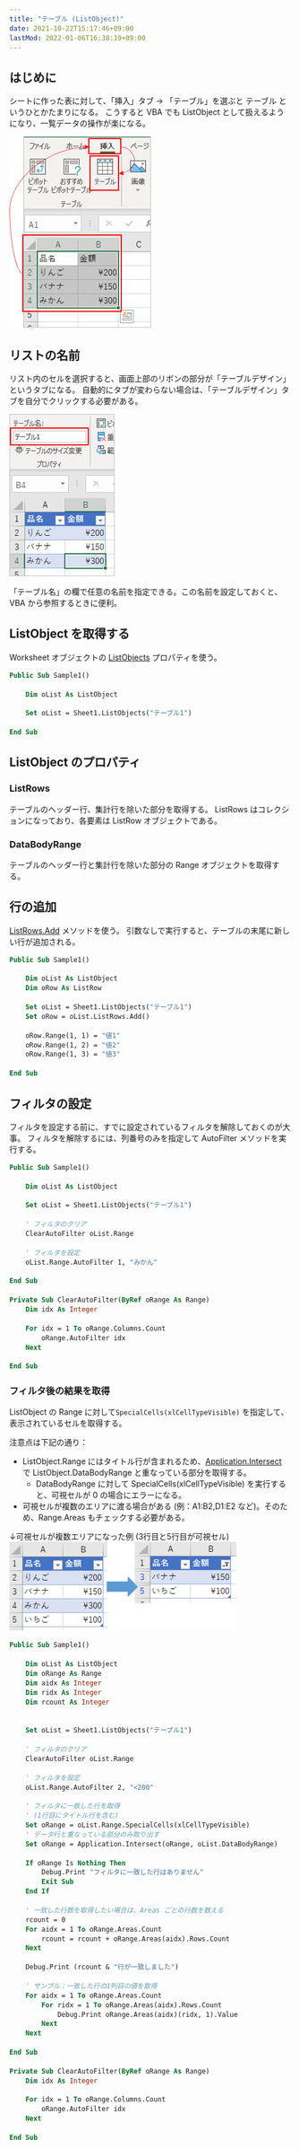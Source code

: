 ```yaml
---
title: "テーブル (ListObject)"
date: 2021-10-22T15:17:46+09:00
lastMod: 2022-01-06T16:38:19+09:00
---
```


## はじめに
シートに作った表に対して、「挿入」タブ → 「テーブル」を選ぶと テーブル というひとかたまりになる。
こうすると VBA でも ListObject として扱えるようになり、一覧データの操作が楽になる。

![](2021-10-22-15-44-54.png)

## リストの名前
リスト内のセルを選択すると、画面上部のリボンの部分が「テーブルデザイン」というタブになる。
自動的にタブが変わらない場合は、「テーブルデザイン」タブを自分でクリックする必要がある。

![](2021-10-22-15-46-02.png)

「テーブル名」の欄で任意の名前を指定できる。この名前を設定しておくと、VBA から参照するときに便利。

## ListObject を取得する
Worksheet オブジェクトの [ListObjects](https://docs.microsoft.com/en-us/office/vba/api/excel.worksheet.listobjects) プロパティを使う。

```vb
Public Sub Sample1()

    Dim oList As ListObject
    
    Set oList = Sheet1.ListObjects("テーブル1")
    
End Sub
```

## ListObject のプロパティ

### ListRows
テーブルのヘッダー行、集計行を除いた部分を取得する。
ListRows はコレクションになっており、各要素は ListRow オブジェクトである。

### DataBodyRange
テーブルのヘッダー行と集計行を除いた部分の Range オブジェクトを取得する。

## 行の追加

[ListRows.Add](https://docs.microsoft.com/en-us/office/vba/api/excel.listrows.add) メソッドを使う。
引数なしで実行すると、テーブルの末尾に新しい行が追加される。

```vb
Public Sub Sample1()

    Dim oList As ListObject
    Dim oRow As ListRow
    
    Set oList = Sheet1.ListObjects("テーブル1")
    Set oRow = oList.ListRows.Add()
    
    oRow.Range(1, 1) = "値1"
    oRow.Range(1, 2) = "値2"
    oRow.Range(1, 3) = "値3"
    
End Sub
```

## フィルタの設定
フィルタを設定する前に、すでに設定されているフィルタを解除しておくのが大事。
フィルタを解除するには、列番号のみを指定して AutoFilter メソッドを実行する。

```vb
Public Sub Sample1()

    Dim oList As ListObject
    
    Set oList = Sheet1.ListObjects("テーブル1")
    
    ' フィルタのクリア
    ClearAutoFilter oList.Range
    
    ' フィルタを設定
    oList.Range.AutoFilter 1, "みかん"
    
End Sub

Private Sub ClearAutoFilter(ByRef oRange As Range)
    Dim idx As Integer
    
    For idx = 1 To oRange.Columns.Count
        oRange.AutoFilter idx
    Next

End Sub
```

### フィルタ後の結果を取得
ListObject の Range に対して`SpecialCells(xlCellTypeVisible)` を指定して、表示されているセルを取得する。


注意点は下記の通り：

* ListObject.Range にはタイトル行が含まれるため、[Application.Intersect](https://docs.microsoft.com/en-us/office/vba/api/excel.application.intersect) で ListObject.DataBodyRange と重なっている部分を取得する。
  * DataBodyRange に対して SpecialCells(xlCellTypeVisible) を実行すると、可視セルが 0 の場合にエラーになる。
* 可視セルが複数のエリアに渡る場合がある (例：A1:B2,D1:E2 など)。そのため、Range.Areas もチェックする必要がある。

↓可視セルが複数エリアになった例 (3行目と5行目が可視セル)  
![](2022-01-06-16-40-21.png)

```vb
Public Sub Sample1()

    Dim oList As ListObject
    Dim oRange As Range
    Dim aidx As Integer
    Dim ridx As Integer
    Dim rcount As Integer
    
    
    Set oList = Sheet1.ListObjects("テーブル1")
    
    ' フィルタのクリア
    ClearAutoFilter oList.Range
    
    ' フィルタを設定
    oList.Range.AutoFilter 2, "<200"
    
    ' フィルタに一致した行を取得
    ' (1行目にタイトル行を含む)
    Set oRange = oList.Range.SpecialCells(xlCellTypeVisible)
    ' データ行と重なっている部分のみ取り出す
    Set oRange = Application.Intersect(oRange, oList.DataBodyRange)
    
    If oRange Is Nothing Then
        Debug.Print "フィルタに一致した行はありません"
        Exit Sub
    End If
    
    ' 一致した行数を取得したい場合は、Areas ごとの行数を数える
    rcount = 0
    For aidx = 1 To oRange.Areas.Count
        rcount = rcount + oRange.Areas(aidx).Rows.Count
    Next
    
    Debug.Print (rcount & "行が一致しました")

    ' サンプル：一致した行の1列目の値を取得
    For aidx = 1 To oRange.Areas.Count
        For ridx = 1 To oRange.Areas(aidx).Rows.Count
            Debug.Print oRange.Areas(aidx)(ridx, 1).Value
        Next
    Next
    
End Sub

Private Sub ClearAutoFilter(ByRef oRange As Range)
    Dim idx As Integer
    
    For idx = 1 To oRange.Columns.Count
        oRange.AutoFilter idx
    Next

End Sub
```
